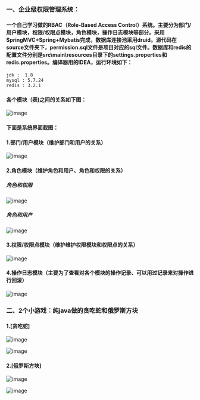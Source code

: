 ### 一、企业级权限管理系统：  
#### 一个自己学习做的RBAC（Role-Based Access Control）系统。主要分为部门/用户模块，权限/权限点模块，角色模块，操作日志模块等部分。采用SpringMVC+Spring+Mybatis完成，数据库连接池采用druid。源代码在source文件夹下，permission.sql文件是项目对应的sql文件。数据库和redis的配置文件分别是src\main\resources目录下的settings.properties和redis.properties。编译器用的IDEA，运行环境如下：
```
jdk :  1.8
mysql : 5.7.24
redis : 3.2.1
```
#### 各个模块（表)之间的关系如下图：
![image](https://github.com/TimePickerWang/project/blob/master/ssm-permission/img/table.jpg?raw=true)


#### 下面是系统界面截图：  
#### 1.部门/用户模块（维护部门和用户的关系）  
![image](https://github.com/TimePickerWang/project/blob/master/ssm-permission/img/dept.jpg?raw=true)

#### 2.角色模块（维护角色和用户、角色和权限的关系）

##### 角色和权限
![image](https://github.com/TimePickerWang/project/blob/master/ssm-permission/img/role1.jpg?raw=true)

##### 角色和用户
![image](https://github.com/TimePickerWang/project/blob/master/ssm-permission/img/role2.jpg?raw=true)

#### 3.权限/权限点模块（维护维护权限模块和权限点的关系） 
![image](https://github.com/TimePickerWang/project/blob/master/ssm-permission/img/aclmodule.jpg?raw=true)

#### 4.操作日志模块（主要为了查看对各个模块的操作记录、可以用过记录来对操作进行回滚）
![image](https://github.com/TimePickerWang/project/blob/master/ssm-permission/img/log.jpg?raw=true)


### 二、2个小游戏：纯java做的贪吃蛇和俄罗斯方块

#### 1.[贪吃蛇]

![image](https://github.com/TimePickerWang/project/blob/master/javaGame/snake/2018-08-12_174749.png?raw=true)

![image](https://github.com/TimePickerWang/project/blob/master/javaGame/snake/2018-08-12_174804.png?raw=true)


#### 2.[俄罗斯方块]

![image](https://github.com/TimePickerWang/project/blob/master/javaGame/tetris/2018-08-12_174506.png?raw=true)

![image](https://github.com/TimePickerWang/project/blob/master/javaGame/tetris/2018-08-12_174519.png?raw=true)

